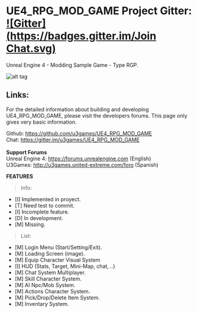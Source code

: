 # UE4_RPG_MOD_GAME Project Gitter: [![Gitter](https://badges.gitter.im/Join Chat.svg)](https://gitter.im/u3games/UE4_RPG_MOD_GAME?utm_source=badge&utm_medium=badge&utm_campaign=pr-badge&utm_content=badge)

Unreal Engine 4 - Modding Sample Game - Type RGP.

![alt tag](http://i.imgur.com/7znNxKK.png)

## Links:

For the detailed information about building and developing UE4_RPG_MOD_GAME, please visit the developers forums. This page only gives very basic information.

Github: https://github.com/u3games/UE4_RPG_MOD_GAME<br>
Chat: https://gitter.im/u3games/UE4_RPG_MOD_GAME<br>
<br>
**Support Forums**<br>
Unreal Engine 4: https://forums.unrealengine.com (English)<br>
U3Games: http://u3games.united-extreme.com/foro (Spanish)<br>

**FEATURES**<br>

> Info:

- [I] Implemented in proyect.
- [T] Need test to commit.
- [I] Incomplete feature.
- [D] In development.
- [M] Missing.

> List:

- [M] Login Menu (Start/Setting/Exit).
- [M] Loading Screen (image).
- [M] Equip Character Visual System
- [I] HUD (Stats, Target, Mini-Map, chat, ..)
- [M] Chat System Multiplayer.
- [M] Skill Character System.
- [M] AI Npc/Mob System.
- [M] Actions Character System.
- [M] Pick/Drop/Delete Item System.
- [M] Inventary System.

